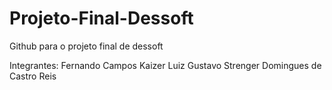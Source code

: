 # Projeto-Final-Dessoft
Github para o projeto final de dessoft 


Integrantes:
Fernando Campos Kaizer
Luiz Gustavo Strenger Domingues de Castro Reis
